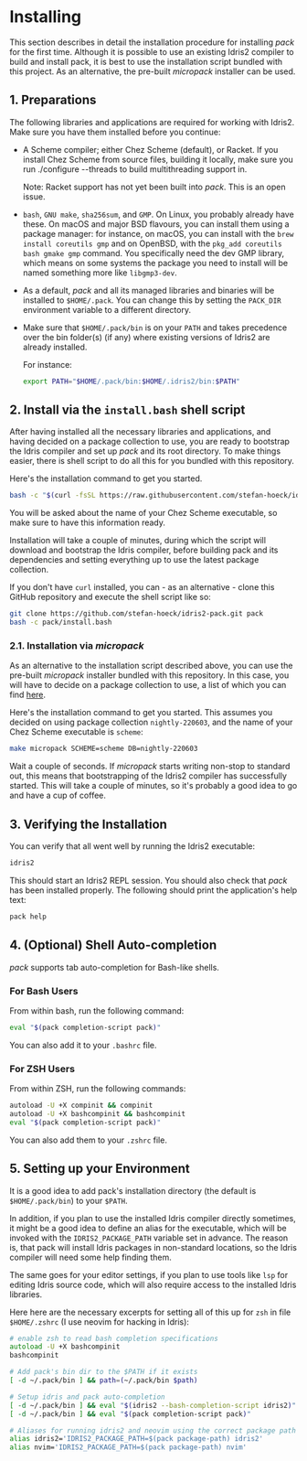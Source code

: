 # Installing

This section describes in detail the installation
procedure for installing *pack* for the first time.
Although it is possible to use an existing Idris2
compiler to build and install pack, it is best to use
the installation script bundled with this project.
As an alternative, the pre-built *micropack* installer
can be used.

## 1. Preparations

The following libraries and applications are required
for working with Idris2. Make sure you have them installed
before you continue:

* A Scheme compiler; either Chez Scheme (default), or Racket.
  If you install Chez Scheme from source files, building it locally,
  make sure you run ./configure --threads to build multithreading support in.

  Note: Racket support has not yet been built into *pack*. This
  is an open issue.

* `bash`, `GNU make`, `sha256sum`, and `GMP`. On Linux, you probably
  already have these. On macOS and major BSD flavours, you can install them
  using a package manager: for instance, on macOS, you can install with the
  `brew install coreutils gmp` and on OpenBSD, with the
  `pkg_add coreutils bash gmake gmp` command. You specifically need the dev GMP
  library, which means on some systems the package you need to install will
  be named something more like `libgmp3-dev`.

* As a default, *pack* and all its managed libraries and binaries
  will be installed to `$HOME/.pack`. You can change this by setting
  the `PACK_DIR` environment variable to a different directory.

* Make sure that `$HOME/.pack/bin` is on your `PATH` and takes
  precedence over the bin folder(s) (if any) where existing versions of
  Idris2 are already installed.

  For instance:

  ```sh
  export PATH="$HOME/.pack/bin:$HOME/.idris2/bin:$PATH"
  ```

## 2. Install via the `install.bash` shell script

After having installed all the necessary libraries and applications,
and having decided on a package collection to use, you are ready
to bootstrap the Idris compiler and set up *pack* and its root
directory. To make things easier, there is shell script to do
all this for you bundled with this repository.

Here's the installation command to get you started.

```sh
bash -c "$(curl -fsSL https://raw.githubusercontent.com/stefan-hoeck/idris2-pack/main/install.bash)"
```

You will be asked about the name of your Chez Scheme executable,
so make sure to have this information ready.

Installation will take a couple of minutes, during which the
script will download and bootstrap the Idris compiler, before
building pack and its dependencies and setting everything up
to use the latest package collection.

If you don't have `curl` installed, you can - as an alternative -
clone this GitHub repository and execute the shell script like so:

```sh
git clone https://github.com/stefan-hoeck/idris2-pack.git pack
bash -c pack/install.bash
```
### 2.1. Installation via *micropack*

As an alternative to the installation script described above,
you can use the pre-built *micropack* installer bundled with
this repository. In this case, you will have to decide on
a package collection to use, a list of which you can find
[here](https://github.com/stefan-hoeck/idris2-pack-db/tree/main/collections).

Here's the installation command to get you started. This assumes
you decided on using package collection `nightly-220603`, and the
name of your Chez Scheme executable is `scheme`:

```sh
make micropack SCHEME=scheme DB=nightly-220603
```

Wait a couple of seconds. If *micropack* starts writing non-stop
to standard out, this means that bootstrapping of the Idris2
compiler has successfully started. This will take a couple of
minutes, so it's probably a good idea to go and have a cup of
coffee.

## 3. Verifying the Installation

You can verify that all went well by running the Idris2 executable:

```sh
idris2
```

This should start an Idris2 REPL session. You should also check that
*pack* has been installed properly. The following should print
the application's help text:

```sh
pack help
```

## 4. (Optional) Shell Auto-completion

*pack* supports tab auto-completion for Bash-like shells.

### For Bash Users

From within bash, run the following command:

```sh
eval "$(pack completion-script pack)"
```

You can also add it to your `.bashrc` file.

### For ZSH Users

From within ZSH, run the following commands:

```sh
autoload -U +X compinit && compinit
autoload -U +X bashcompinit && bashcompinit
eval "$(pack completion-script pack)"
```

You can also add them to your `.zshrc` file.

## 5. Setting up your Environment

It is a good idea to add pack's installation directory
(the default is `$HOME/.pack/bin`) to your `$PATH`.

In addition, if you plan to use the installed Idris compiler
directly sometimes, it might be a good idea to define an
alias for the executable, which will be invoked with the
`IDRIS2_PACKAGE_PATH` variable set in advance. The reason
is, that pack will install Idris packages in non-standard locations,
so the Idris compiler will need some help finding them.

The same goes for your editor settings, if you plan to use
tools like `lsp` for editing Idris source code, which will also
require access to the installed Idris libraries.

Here here are the necessary excerpts for setting all of this up
for `zsh` in file `$HOME/.zshrc` (I use neovim for hacking in Idris):

```zsh
# enable zsh to read bash completion specifications
autoload -U +X bashcompinit
bashcompinit

# Add pack's bin dir to the $PATH if it exists
[ -d ~/.pack/bin ] && path=(~/.pack/bin $path)

# Setup idris and pack auto-completion
[ -d ~/.pack/bin ] && eval "$(idris2 --bash-completion-script idris2)"
[ -d ~/.pack/bin ] && eval "$(pack completion-script pack)"

# Aliases for running idris2 and neovim using the correct package path
alias idris2='IDRIS2_PACKAGE_PATH=$(pack package-path) idris2'
alias nvim='IDRIS2_PACKAGE_PATH=$(pack package-path) nvim'
```
